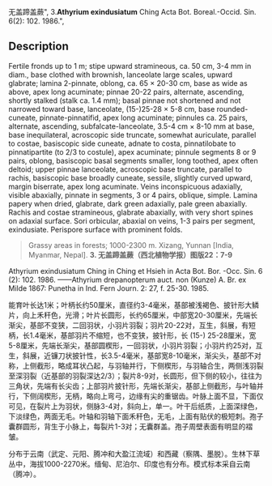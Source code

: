 无盖蹄盖蕨",
3.**Athyrium exindusiatum** Ching Acta Bot. Boreal.-Occid. Sin. 6(2): 102. 1986.",

## Description
Fertile fronds up to 1 m; stipe upward stramineous, ca. 50 cm, 3-4 mm in diam., base clothed with brownish, lanceolate large scales, upward glabrate; lamina 2-pinnate, oblong, ca. 65 × 20-30 cm, base as wide as above, apex long acuminate; pinnae 20-22 pairs, alternate, ascending, shortly stalked (stalk ca. 1.4 mm); basal pinnae not shortened and not narrowed toward base, lanceolate, (15-)25-28 × 5-8 cm, base rounded-cuneate, pinnate-pinnatifid, apex long acuminate; pinnules ca. 25 pairs, alternate, ascending, subfalcate-lanceolate, 3.5-4 cm × 8-10 mm at base, base inequilateral, acroscopic side truncate, somewhat auriculate, parallel to costae, basiscopic side cuneate, adnate to costa, pinnatilobate to pinnatipartite (to 2/3 to costule), apex acuminate; pinnule segments 8 or 9 pairs, oblong, basiscopic basal segments smaller, long toothed, apex often deltoid; upper pinnae lanceolate, acroscopic base truncate, parallel to rachis, basiscopic base broadly cuneate, sessile, slightly curved upward, margin biserrate, apex long acuminate. Veins inconspicuous adaxially, visible abaxially, pinnate in segments, 3 or 4 pairs, oblique, simple. Lamina papery when dried, glabrate, dark green adaxially, pale green abaxially. Rachis and costae stramineous, glabrate abaxially, with very short spines on adaxial surface. Sori orbicular, abaxial on veins, 1-3 pairs per segment, exindusiate. Perispore surface with prominent folds.

> Grassy areas in forests; 1000-2300 m. Xizang, Yunnan [India, Myanmar, Nepal].
**3. 无盖蹄盖蕨（西北植物学报）图版22：7-9**

Athyrium exindusiatum Ching in Ching et Hsieh in Acta Bot. Bor. -Occ. Sin. 6 (2): 102. 1986. ——Athyrium drepanopterum auct. non (Kunze) A. Br. ex Milde 1867: Punetha in Ind. Fern Journ. 2: 27, f. 25-30. 1985.

能育叶长达1米；叶柄长约50厘米，直径约3-4毫米，基部被浅褐色、披针形大鳞片，向上禾秆色，光滑；叶片长圆形，长约65厘米，中部宽20-30厘米，先端长渐尖，基部不变狭，二回羽状，小羽片羽裂；羽片20-22对，互生，斜展，有短柄，长1.4毫米，基部羽片不缩短，也不变狭，披针形，长 (15-) 25-28厘米，宽5-8厘米，先端长渐尖，基部圆楔形，一回羽状，小羽片羽裂；小羽片约25对，互生，斜展，近镰刀状披针性，长3.5-4毫米，基部宽8-10毫米，渐尖头，基部不对称，上侧截形，略成耳状凸起，与羽轴并行，下侧楔形，与羽轴合生，两侧浅羽裂至深羽裂（近基部的羽裂深达2/3）；裂片8-9对，长圆形，但下侧的较小，往往为三角状，先端有长尖齿；上部羽片披针形，先端长渐尖，基部上侧截形，与叶轴并行，下侧阔楔形，无柄，略向上弯弓，边缘有尖的重锯齿。叶脉上面不显，下面仅可见，在裂片上为羽状，侧脉3-4对，斜向上，单一。叶干后纸质，上面深绿色，下淡绿色，两面无毛。叶轴和羽轴下面禾秆色，无毛，上面有贴伏的极短刺。孢子囊群圆形，背生于小脉上，每裂片1-3对；无囊群盖。孢子周壁表面有明显的褶皱。

分布于云南（武定、元阳、腾冲和大盈江流域）和西藏（察隅、墨脱）。生林下草丛中，海拔1000-2270米。缅甸、尼泊尔、印度也有分布。模式标本采自云南（腾冲）。
